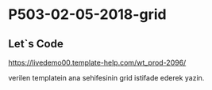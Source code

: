 # P503-02-05-2018-grid

## Let`s Code

https://livedemo00.template-help.com/wt_prod-2096/

verilen templatein ana sehifesinin grid istifade ederek yazin.
